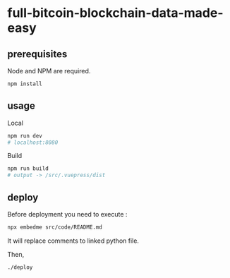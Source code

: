 # full-bitcoin-blockchain-data-made-easy
## prerequisites
Node and NPM are required.
```sh
npm install
```

## usage
Local
```sh
npm run dev
# localhost:8080
```

Build 
```sh
npm run build
# output -> /src/.vuepress/dist
```

## deploy
Before deployment you need to execute :
```sh
npx embedme src/code/README.md
```
It will replace comments to linked python file.

Then, 
```sh
./deploy
```
